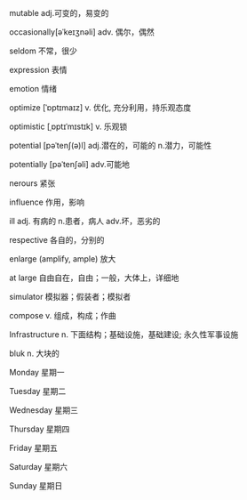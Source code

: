 mutable adj.可变的，易变的

occasionally[əˈkeɪʒnəli] adv. 偶尔，偶然

seldom 不常，很少

expression 表情

emotion 情绪

optimize [ˈɒptɪmaɪz] v. 优化, 充分利用，持乐观态度

optimistic [ˌɒptɪˈmɪstɪk] v. 乐观锁

potential  [pəˈtenʃ(ə)l] adj.潜在的，可能的 n.潜力，可能性

potentially [pəˈtenʃəli] adv.可能地

nerours 紧张

influence 作用，影响

ill  adj. 有病的 n.患者，病人 adv.坏，恶劣的

respective 各自的，分别的

enlarge (amplify, ample) 放大

at large 自由自在，自由；一般，大体上，详细地

simulator 模拟器；假装者；模拟者

compose v. 组成，构成；作曲

Infrastructure n. 下面结构；基础设施，基础建设; 永久性军事设施

bluk n. 大块的

Monday  星期一

Tuesday 星期二

Wednesday 星期三

Thursday   星期四

Friday  星期五

Saturday  星期六

Sunday 星期日